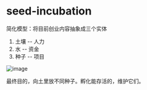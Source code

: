 # seed-incubation
简化模型：将目前创业内容抽象成三个实体
  
1. 土壤 -- 人力
2. 水 -- 资金
3. 种子 -- 项目
   
![image](https://github.com/user-attachments/assets/a3adc117-614b-4548-8d23-a6bf93f644de)

最终目的，向土里放不同种子。孵化能存活的，维护它们。
